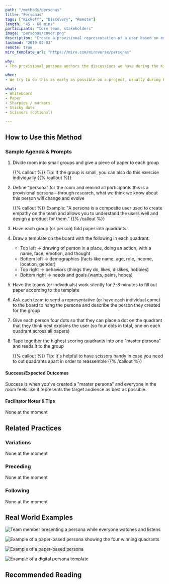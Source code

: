 ```yaml
---
path: "/methods/personas"
title: "Personas"
tags: ["Kickoff", "Discovery", "Remote"]
length: "45 - 60 mins"
participants: "Core team, stakeholders"
image: "personas/cover.png"
description: "Create a provisional representation of a user based on existing knowledge and assumptions"
lastmod: "2019-02-03"
remote: true
miro_template_url: "https://miro.com/miroverse/personas"

why:
- The provisional persona anchors the discussions we have during the Kickoff and allows the core team to make smart decisions about who to target for exploratory research during the Discovery phase of the project.

when:
- We try to do this as early as possible on a project, usually during Kickoff.

what:
- Whiteboard
- Paper
- Sharpies / markers
- Sticky dots
- Scissors (optional)

---
```

## How to Use this Method
### Sample Agenda & Prompts
1. Divide room into small groups and give a piece of paper to each group
        
   {{% callout %}}
   Tip: If the group is small, you can also do this exercise individually
   {{% /callout %}}
1. Define “persona” for the room and remind all participants this is a provisional persona—through research, what we think we know about this person will change and evolve

   {{% callout %}}
   Example: "A persona is a composite user used to create empathy on the team and allows you to understand the users well and design a product for them.”
   {{% /callout %}}

1. Have each group (or person) fold paper into quadrants

1. Draw a template on the board with the following in each quadrant:
   - Top left → drawing of person in a place, doing an action, with a name, face, emotion, and thought
   - Bottom left → demographics (facts like name, age, role, income, location, gender)
   - Top right → behaviors (things they do, likes, dislikes, hobbies)
   - Bottom right → needs and goals (wants, pains, hopes)

1. Have the teams (or individuals) work silently for 7-8 minutes to fill out paper according to the template

1. Ask each team to send a representative (or have each individual come) to the board to hang the persona and describe the person they created for the group

1. Give each person four dots so that they can place a dot on the quadrant that they think best explains the user (so four dots in total, one on each quadrant across all papers)

1. Tape together the highest scoring quadrants into one "master persona" and reads it to the group

   {{% callout %}}
   Tip: It's helpful to have scissors handy in case you need to cut quadrants apart in order to reassemble
   {{% /callout %}}
#### Success/Expected Outcomes
Success is when you've created a "master persona" and everyone in the room feels like it represents the target audience as best as possible.

#### Facilitator Notes & Tips

None at the moment

## Related Practices

### Variations

None at the moment

### Preceding

None at the moment

### Following

None at the moment

## Real World Examples

![Team member presenting a persona while everyone watches and listens](/images/practices/personas/example-1.png)

![Example of a paper-based persona showing the four winning quadrants](/images/practices/personas/example-2.png)

![Example of a paper-based persona](/images/practices/personas/example-3.png)

![Example of a digital persona template](/images/practices/personas/example-5.jpg)

## Recommended Reading


